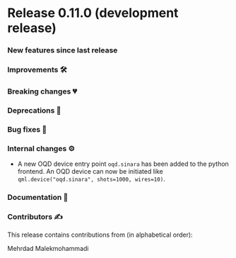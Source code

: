 # Release 0.11.0 (development release)

<h3>New features since last release</h3>

<h3>Improvements 🛠</h3>

<h3>Breaking changes 💔</h3>

<h3>Deprecations 👋</h3>

<h3>Bug fixes 🐛</h3>

<h3>Internal changes ⚙️</h3>

* A new OQD device entry point `oqd.sinara` has been added to the python frontend. 
  An OQD device can now be initiated like `qml.device("oqd.sinara", shots=1000, wires=10)`.

<h3>Documentation 📝</h3>

<h3>Contributors ✍️</h3>

This release contains contributions from (in alphabetical order):

Mehrdad Malekmohammadi
